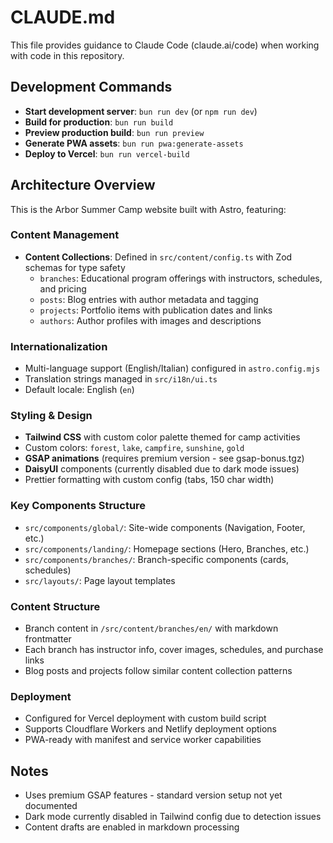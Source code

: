 # CLAUDE.md

This file provides guidance to Claude Code (claude.ai/code) when working with code in this repository.

## Development Commands

- **Start development server**: `bun run dev` (or `npm run dev`)
- **Build for production**: `bun run build` 
- **Preview production build**: `bun run preview`
- **Generate PWA assets**: `bun run pwa:generate-assets`
- **Deploy to Vercel**: `bun run vercel-build`

## Architecture Overview

This is the Arbor Summer Camp website built with Astro, featuring:

### Content Management
- **Content Collections**: Defined in `src/content/config.ts` with Zod schemas for type safety
  - `branches`: Educational program offerings with instructors, schedules, and pricing
  - `posts`: Blog entries with author metadata and tagging
  - `projects`: Portfolio items with publication dates and links
  - `authors`: Author profiles with images and descriptions

### Internationalization
- Multi-language support (English/Italian) configured in `astro.config.mjs`
- Translation strings managed in `src/i18n/ui.ts`
- Default locale: English (`en`)

### Styling & Design
- **Tailwind CSS** with custom color palette themed for camp activities
- Custom colors: `forest`, `lake`, `campfire`, `sunshine`, `gold`
- **GSAP animations** (requires premium version - see gsap-bonus.tgz)
- **DaisyUI** components (currently disabled due to dark mode issues)
- Prettier formatting with custom config (tabs, 150 char width)

### Key Components Structure
- `src/components/global/`: Site-wide components (Navigation, Footer, etc.)
- `src/components/landing/`: Homepage sections (Hero, Branches, etc.) 
- `src/components/branches/`: Branch-specific components (cards, schedules)
- `src/layouts/`: Page layout templates

### Content Structure
- Branch content in `/src/content/branches/en/` with markdown frontmatter
- Each branch has instructor info, cover images, schedules, and purchase links
- Blog posts and projects follow similar content collection patterns

### Deployment
- Configured for Vercel deployment with custom build script
- Supports Cloudflare Workers and Netlify deployment options
- PWA-ready with manifest and service worker capabilities

## Notes
- Uses premium GSAP features - standard version setup not yet documented
- Dark mode currently disabled in Tailwind config due to detection issues
- Content drafts are enabled in markdown processing